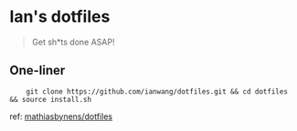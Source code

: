 # Ian's dotfiles

> Get sh*ts done ASAP!

## One-liner

```
	git clone https://github.com/ianwang/dotfiles.git && cd dotfiles && source install.sh
```


ref: [mathiasbynens/dotfiles](https://github.com/mathiasbynens/dotfiles)